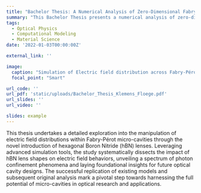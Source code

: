 ```yaml
---
title: "Bachelor Thesis: A Numerical Analysis of Zero-Dimensional Fabry-Pérot Micro-Cavities"
summary: "This Bachelor Thesis presents a numerical analysis of zero-dimensional Fabry-Pérot micro-cavities, emphasizing the impact of integrating hexagonal Boron Nitride (hBN) freeforms to manipulate electric field distributions. Through the development and application of numerical models, the study explores the effects of various hBN lens shapes and configurations within Fabry-Pérot cavities, revealing significant insights into the dependence of transverse confinement on lens curvature and the behavior introduced by multiple lenses. This research contributes to the understanding of optical micro-cavities and lays the groundwork for further exploration of arbitrary hBN shapes in optical device engineering."
tags:
  - Optical Physics
  - Computational Modeling
  - Material Science
date: '2022-01-03T00:00:00Z'

external_link: ''

image:
  caption: "Simulation of Electric field distribution across Fabry-Pérot micro-cavity with two Hexagonal Boron Nitride (hBN) freeform lenses at the resonance frequency"
  focal_point: "Smart"

url_code: ''
url_pdf: 'static/uploads/Bachelor_Thesis_Klemens_Floege.pdf'
url_slides: ''
url_video: ''

slides: example
---
```


This thesis undertakes a detailed exploration into the manipulation of electric field distributions within Fabry-Pérot micro-cavities through the novel introduction of hexagonal Boron Nitride (hBN) lenses. Leveraging advanced simulation tools, the study systematically dissects the impact of hBN lens shapes on electric field behaviors, unveiling a spectrum of photon confinement phenomena and laying foundational insights for future optical cavity designs. The successful replication of existing models and subsequent original analysis mark a pivotal step towards harnessing the full potential of micro-cavities in optical research and applications.